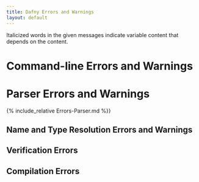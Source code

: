 ```yaml
---
title: Dafny Errors and Warnings
layout: default
---
```

<link rel="stylesheet" href="../assets/main.css">
<link rel="icon" href="../images/dafny-favicon.png" type="image/png">
<link rel="icon" href="../images/dafny-favicon.svg" type="image/svg+xml">

<script src="https://cdn.mathjax.org/mathjax/latest/MathJax.js?config=TeX-AMS-MML_HTMLorMML" type="text/javascript"></script>


Italicized words in the given messages indicate variable content 
that depends on the content.

# **Command-line Errors and Warnings**

# **Parser Errors and Warnings**

{% include_relative Errors-Parser.md %}}

## **Name and Type Resolution Errors and Warnings**

## **Verification Errors**


## **Compilation Errors**
